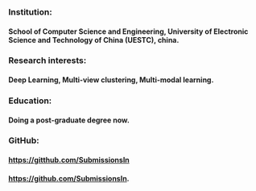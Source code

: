 ### Institution:
#### School of Computer Science and Engineering, University of Electronic Science and Technology of China (UESTC), china. 
### Research interests:
#### Deep Learning, Multi-view clustering, Multi-modal learning.
### Education:
#### Doing a post-graduate degree now.
### GitHub:
#### <https://gitthub.com/SubmissionsIn>
#### <https://github.com/SubmissionsIn>.
